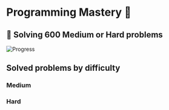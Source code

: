 # Programming Mastery :punch:

## :goal_net:  Solving 600 Medium or Hard problems 

![Progress](https://progress-bar.dev/7/?scale=600&title=InterviewGod&width=500&color=babaca&suffix=+problems+solved)

## Solved problems by difficulty

### Medium

### Hard

